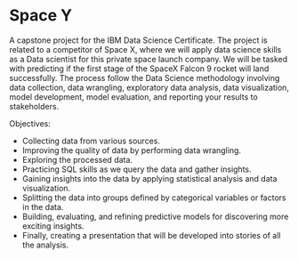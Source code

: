 # Space Y
A capstone project for the IBM Data Science Certificate. The project is related to a competitor of Space X, where we will apply data science skills as a Data scientist for this private space launch company. We will be tasked with predicting if the first stage of the SpaceX Falcon 9 rocket will land successfully. The process follow the Data Science methodology involving data collection, data wrangling, exploratory data analysis, data visualization, model development, model evaluation, and reporting your results to stakeholders.  

Objectives: 
- Collecting data from various sources. 
- Improving the quality of data by performing data wrangling. 
- Exploring the processed data.
- Practicing SQL skills as we query the data and gather insights.
- Gaining insights into the data by applying statistical analysis and data visualization.
- Splitting the data into groups defined by categorical variables or factors in the data. 
- Building, evaluating, and refining predictive models for discovering more exciting insights.
- Finally, creating a presentation that will be developed into stories of all the analysis.
